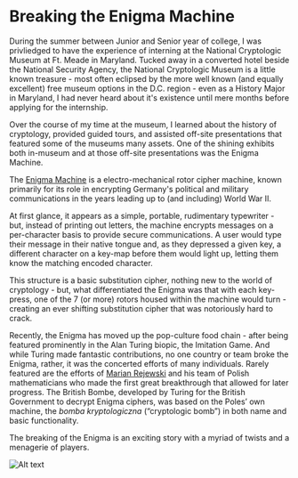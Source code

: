 # Breaking the Enigma Machine

During the summer between Junior and Senior year of college, I was privliedged to have the experience of interning at the National Cryptologic Museum at Ft. Meade in Maryland. Tucked away in a converted hotel beside the National Security Agency, the National Cryptologic Museum is a little known treasure - most often eclipsed by the more well known (and equally excellent) free museum options in the D.C. region - even as a History Major in Maryland, I had never heard about it's existence until mere months before applying for the internship.

Over the course of my time at the museum, I learned about the history of cryptology, provided guided tours, and assisted off-site presentations that featured some of the museums many assets. One of the shining exhibits both in-museum and at those off-site presentations was the Enigma Machine.

The [Enigma Machine](https://en.wikipedia.org/wiki/Enigma_machine#Electrical_pathway) is a electro-mechanical rotor cipher machine, known primarily for its role in encrypting Germany's political and military communications in the years leading up to (and including) World War II. 

At first glance, it appears as a simple, portable, rudimentary typewriter - but, instead of printing out letters, the machine encrypts messages on a per-character basis to provide secure communications. A user would type their message in their native tongue and, as they depressed a given key, a different character on a key-map before them would light up, letting them know the matching encoded character. 

This structure is a basic substitution cipher, nothing new to the world of cryptology - but, what differentiated the Enigma was that with each key-press, one of the 7 (or more) rotors housed within the machine would turn - creating an ever shifting substitution cipher that was notoriously hard to crack.

Recently, the Enigma has moved up the pop-culture food chain - after being featured prominently in the Alan Turing biopic, the Imitation Game. And while Turing made fantastic contributions, no one country or team broke the Enigma, rather, it was the concerted efforts of many individuals. Rarely featured are the efforts of [Marian Rejewski](https://en.wikipedia.org/wiki/Cryptanalysis_of_the_Enigma#Polish_breakthrough) and his team of Polish mathematicians who made the first great breakthrough that allowed for later progress. The British Bombe, developed by Turing for the British Government to decrypt Enigma ciphers, was based on the Poles’ own machine, the _bomba kryptologiczna_ (“cryptologic bomb”) in both name and basic functionality.

The breaking of the Enigma is an exciting story with a myriad of twists and a menagerie of players.

![Alt text](https://theromanroad.files.wordpress.com/2013/01/2009-09-25_3946.jpg)
